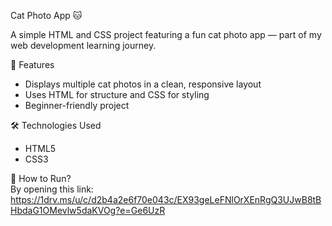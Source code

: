 Cat Photo App 🐱

A simple HTML and CSS project featuring a fun cat photo app — part of my web development learning journey.

🌟 Features
- Displays multiple cat photos in a clean, responsive layout  
- Uses HTML for structure and CSS for styling  
- Beginner-friendly project 

🛠️ Technologies Used
- HTML5  
- CSS3  

🚀 How to Run?  
   By opening this link: https://1drv.ms/u/c/d2b4a2e6f70e043c/EX93geLeFNlOrXEnRgQ3UJwB8tBHbdaG1OMevlw5daKVOg?e=Ge6UzR

